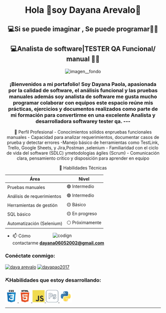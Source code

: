 <div id="header"align="center">
  <h1 align="center">Hola 👋soy Dayana Arevalo👩</h1>
  <h2 align="center">💻Si se puede imaginar , Se puede programar👩‍💻</h2>
<h2 align="center">💻Analista de software|TESTER QA Funcional/ manual 👩‍💻</h2>
  <img align="center"  height="300" width="900" alt="imagen__fondo" src="https://cecytebcs.edu.mx/wp-content/uploads/2022/02/programacion.jpeg">
  <h3 align="">¡Bienvenidos a mi portafolio!  
Soy Dayana Paola, apasionada por la calidad de software, el análisis funcional y las pruebas manuales además soy analista de software me gusta mucho programar colaborar con equipos este espacio reúne mis prácticas, ejercicios y documentos realizados como parte de mi formación para convertirme en una excelente Analista y desarrolladora softwarey tester qa.
---</h3>
<p>
🚀 Perfil Profesional
- Conocimientos sólidos enpruebas funcionales manuales
- Capacidad para analizar requerimientos, documentar casos de prueba y detectar errores
-Manejo básico de herramientas como TestLink, Trello, Google Sheets, y Jira,Postman ,selenium 
- Familiaridad con el ciclo de vida del software (SDLC) ymetodologías ágiles (Scrum)
- Comunicación clara, pensamiento crítico y disposición para aprender en equipo
</p>
<p>
🔧 Habilidades Técnicas

| Área                    | Nivel        |
|-------------------------|--------------|
| Pruebas manuales        | 🟢 Intermedio |
| Análisis de requerimientos | 🟢 Intermedio |
| Herramientas de gestión | 🟡 Básico     |
| SQL básico              | 🟡 En progreso |
| Automatización (Selenium) | ⚪ Próximamente |
</p>
</div>

<img align="right" alt="codign" width="350" src="https://mir-s3-cdn-cf.behance.net/project_modules/disp/601014116770475.6068beff4640a.gif">

- 📫 Cómo contactarme **dayana06052002@gmail.com**


<h3 align="left">Conéctate conmigo:</h3>
<p align="left">
<a href="https://fb.com/daya arevalo" target="blank"><img align="center" src="https://raw.githubusercontent.com/rahuldkjain/github-profile-readme-generator/master/src/images/icons/Social/facebook.svg" alt="daya arevalo" height="30" width=" 40" /></a> <a href="https://instagram.com/dayapao2017" target="blank"><img align="center" src="https://raw.githubusercontent.com/rahuldkjain/github-profile-readme-generator/master/src/images/icons/Social/instagram.svg" alt="dayapao2017" height="30" width="40" /></a></p>


<h3 align="left"> ⛏Habilidades que estoy desarrollando:</h3>
<p align="left"> <a href="https://www.w3schools.com/css/" target="_blank" rel="noreferrer"> <img src="https://raw.githubusercontent.com/devicons/devicon/master/icons/css3/css3-original-wordmark.svg" alt="css3" width="40" height="40"/> </a> <a href="https://www.w3.org/html/" target="_blank" rel="noreferrer"> <img src="https://raw.githubusercontent.com/devicons/devicon/master/icons/html5/html5-original-wordmark.svg" alt="html5" width="40" height="40"/> </a> <a href="https://developer.mozilla.org/en-US/docs/Web/JavaScript" target="_blank" rel="noreferrer"> <img src="https://raw.githubusercontent.com/devicons/devicon/master/icons/javascript/javascript-original.svg" alt="javascript" width="40" height="40"/> </a> <a href="https://www.photoshop.com/en" target="_blank" rel="noreferrer"> <img src="https://raw.githubusercontent.com/devicons/devicon/master/icons/photoshop/photoshop-line.svg" alt="photoshop" width="40" height="40"/> </a> <a href="https://www.python.org" target="_blank" rel="noreferrer"> <img src="https://raw.githubusercontent.com/devicons/devicon/master/icons/python/python-original.svg" alt="python" width="40" height="40"/> </a> </p>

---


